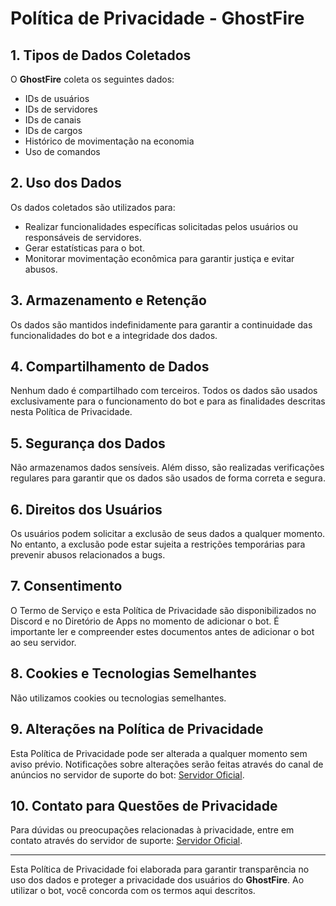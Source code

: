 # Política de Privacidade - GhostFire

## 1. Tipos de Dados Coletados
O **GhostFire** coleta os seguintes dados:
- IDs de usuários
- IDs de servidores
- IDs de canais
- IDs de cargos
- Histórico de movimentação na economia
- Uso de comandos

## 2. Uso dos Dados
Os dados coletados são utilizados para:
- Realizar funcionalidades específicas solicitadas pelos usuários ou responsáveis de servidores.
- Gerar estatísticas para o bot.
- Monitorar movimentação econômica para garantir justiça e evitar abusos.

## 3. Armazenamento e Retenção
Os dados são mantidos indefinidamente para garantir a continuidade das funcionalidades do bot e a integridade dos dados.

## 4. Compartilhamento de Dados
Nenhum dado é compartilhado com terceiros. Todos os dados são usados exclusivamente para o funcionamento do bot e para as finalidades descritas nesta Política de Privacidade.

## 5. Segurança dos Dados
Não armazenamos dados sensíveis. Além disso, são realizadas verificações regulares para garantir que os dados são usados de forma correta e segura.

## 6. Direitos dos Usuários
Os usuários podem solicitar a exclusão de seus dados a qualquer momento. No entanto, a exclusão pode estar sujeita a restrições temporárias para prevenir abusos relacionados a bugs.

## 7. Consentimento
O Termo de Serviço e esta Política de Privacidade são disponibilizados no Discord e no Diretório de Apps no momento de adicionar o bot. É importante ler e compreender estes documentos antes de adicionar o bot ao seu servidor.

## 8. Cookies e Tecnologias Semelhantes
Não utilizamos cookies ou tecnologias semelhantes.

## 9. Alterações na Política de Privacidade
Esta Política de Privacidade pode ser alterada a qualquer momento sem aviso prévio. Notificações sobre alterações serão feitas através do canal de anúncios no servidor de suporte do bot: [Servidor Oficial](https://discord.com/invite/mmXSu46).

## 10. Contato para Questões de Privacidade
Para dúvidas ou preocupações relacionadas à privacidade, entre em contato através do servidor de suporte: [Servidor Oficial](https://discord.com/invite/mmXSu46).

---

Esta Política de Privacidade foi elaborada para garantir transparência no uso dos dados e proteger a privacidade dos usuários do **GhostFire**. Ao utilizar o bot, você concorda com os termos aqui descritos.
